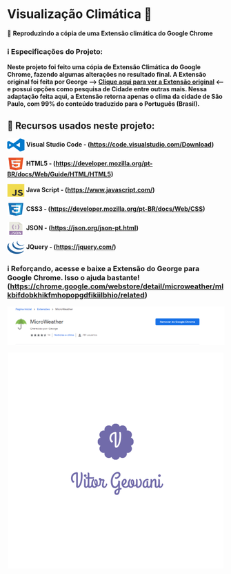 # Visualização Climática :file_folder:
:bookmark_tabs: **Reproduzindo a cópia de uma Extensão climática do Google Chrome**

### :information_source: Especificações do Projeto:

**Neste projeto foi feito uma cópia de Extensão Climática do Google Chrome, fazendo algumas alterações no resultado final. A Extensão original foi feita por George --> [Clique aqui para ver a Extensão original](https://chrome.google.com/webstore/detail/microweather/mlkbifdobkhikfmhopopgdfikiilbhio/related) <-- e possui opções como pesquisa de Cidade entre outras mais. Nessa adaptação feita aqui, a Extensão retorna apenas o clima da cidade de São Paulo, com 99% do conteúdo traduzido para o Português (Brasil).**

## 📌 Recursos usados neste projeto: 

<img align="center" alt="icon-js" height="30" width="40" src="visual-studio-code-logo-svg-vector.svg" style="max-width:100%;"></img> **Visual Studio Code -  (https://code.visualstudio.com/Download)**

<img align="center" alt="icon-js" height="30" width="40" src="https://raw.githubusercontent.com/devicons/devicon/master/icons/html5/html5-original.svg" style="max-width:100%;"></img> **HTML5 - (https://developer.mozilla.org/pt-BR/docs/Web/Guide/HTML/HTML5)**

<img align="center" alt="icon-js" height="30" width="40" src="https://raw.githubusercontent.com/devicons/devicon/master/icons/javascript/javascript-original.svg" style="max-width:100%;"></img> **Java Script - (https://www.javascript.com/)**

<img align="center" alt="icon-js" height="30" width="40" src="https://raw.githubusercontent.com/devicons/devicon/master/icons/css3/css3-original.svg" style="max-width:100%;"></img> **CSS3 - (https://developer.mozilla.org/pt-BR/docs/Web/CSS)**

<img align="center" alt="icon-js" height="30" width="40" src="json-file.svg" style="max-width:100%;"></img> **JSON - (https://json.org/json-pt.html)**

<img align="center" alt="icon-js" height="30" width="40" src="jquery.svg" style="max-width:100%;"></img> **JQuery - (https://jquery.com/)**


### :information_source: Reforçando, acesse e baixe a Extensão do George para Google Chrome. Isso o ajuda bastante! (https://chrome.google.com/webstore/detail/microweather/mlkbifdobkhikfmhopopgdfikiilbhio/related)

<p align="center">
  <img src="george.png">
  </p>



<p align="center">
  <img src="V.png">
  </p>

